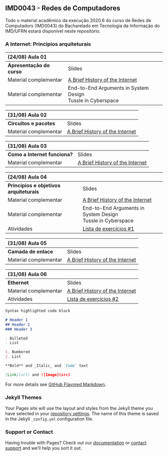## IMD0043 - Redes de Computadores

Todo o material acadêmico da execução 2020.6 do curso de Redes de Computadors (IMD0043) do Bacharelado em Tecnologia da Informação do IMD/UFRN estará disponível neste repositório.

### A Internet: Princípios arquiteturais

| (24/08) Aula 01     |               |
| :--- | :--- |
| **Apresentação do curso**  | Slides  |
| Material complementar  | [A Brief History of the Internet](https://www.internetsociety.org/internet/history-internet/brief-history-internet/)  |
| Material complementar  | End-to-End Arguments in System Design <br/> Tussle in Cyberspace |

| (31/08) Aula 02        |               |
| :--- | :--- |  
| **Circuitos e pacotes**  | Slides  |
| Material complementar  | [A Brief History of the Internet](https://www.internetsociety.org/internet/history-internet/brief-history-internet/)  |

| (31/08) Aula 03        |               |
| :--- | :--- |
| **Como a Internet funciona?**  | Slides  |
| Material complementar  | [A Brief History of the Internet](https://www.internetsociety.org/internet/history-internet/brief-history-internet/)  |

| (24/08) Aula 04        |               |
| :--- | :--- |
| **Princípios e objetivos arquiteturais**  | Slides  |
| Material complementar  | [A Brief History of the Internet](https://www.internetsociety.org/internet/history-internet/brief-history-internet/)  |
| Material complementar  | End-to-End Arguments in System Design <br/> Tussle in Cyberspace |
| Atividades  | [Lista de exercícios #1](https://www.internetsociety.org/internet/history-internet/brief-history-internet/)  |

| (31/08) Aula 05        |               |
| :--- | :--- |
| **Camada de enlace**  | Slides  |
| Material complementar  | [A Brief History of the Internet](https://www.internetsociety.org/internet/history-internet/brief-history-internet/)  |

| (31/08) Aula 06      |               |
| :--- | :--- |
| **Ethernet**  | Slides  |
| Material complementar  | [A Brief History of the Internet](https://www.internetsociety.org/internet/history-internet/brief-history-internet/)  |
| Atividades  | [Lista de exercícios #2](https://www.internetsociety.org/internet/history-internet/brief-history-internet/)  |




```markdown
Syntax highlighted code block

# Header 1
## Header 2
### Header 3

- Bulleted
- List

1. Numbered
2. List

**Bold** and _Italic_ and `Code` text

[Link](url) and ![Image](src)
```

For more details see [GitHub Flavored Markdown](https://guides.github.com/features/mastering-markdown/).

### Jekyll Themes

Your Pages site will use the layout and styles from the Jekyll theme you have selected in your [repository settings](https://github.com/danilocurvelo/imd0043/settings). The name of this theme is saved in the Jekyll `_config.yml` configuration file.

### Support or Contact

Having trouble with Pages? Check out our [documentation](https://help.github.com/categories/github-pages-basics/) or [contact support](https://github.com/contact) and we’ll help you sort it out.
